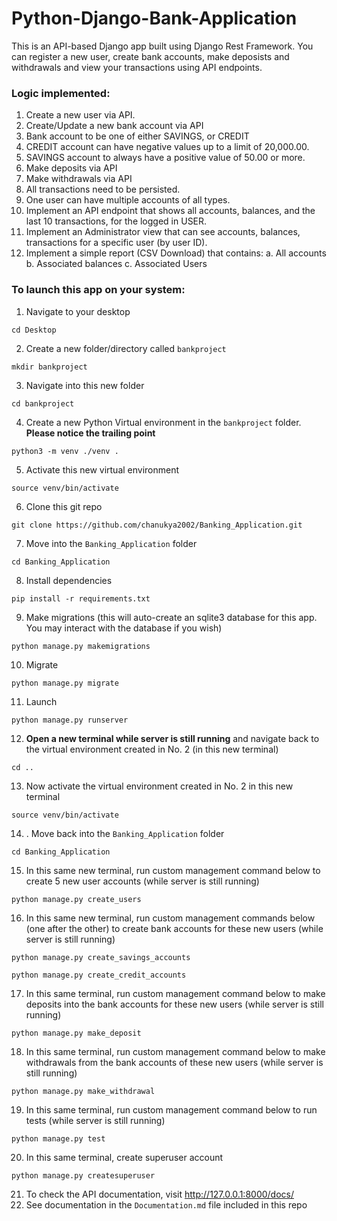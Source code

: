 # Python-Django-Bank-Application
This is an API-based Django app built using Django Rest Framework. You can register a new user, create bank accounts, make deposists and withdrawals and view your transactions using API endpoints.



### Logic implemented:
1. Create a new user via API.
2. Create/Update a new bank account via API
3. Bank account to be one of either SAVINGS, or CREDIT
4. CREDIT account can have negative values up to a limit of 20,000.00.
5. SAVINGS account to always have a positive value of 50.00 or more.
6. Make deposits via API
7. Make withdrawals via API
8. All transactions need to be persisted.
9. One user can have multiple accounts of all types.
10. Implement an API endpoint that shows all accounts, balances, and the last 10 transactions, for the logged in USER.
11. Implement an Administrator view that can see accounts, balances, transactions for a specific user (by user ID).
12. Implement a simple report (CSV Download) that contains:
  a. All accounts
  b. Associated balances
  c. Associated Users


### To launch this app on your system:
1. Navigate to your desktop
```
cd Desktop
```
2. Create a new folder/directory called `bankproject`
```
mkdir bankproject
```
3. Navigate into this new folder
```
cd bankproject
```
4. Create a new Python Virtual environment in the `bankproject` folder. **Please notice the trailing point**
```
python3 -m venv ./venv .
```
5. Activate this new virtual environment
```
source venv/bin/activate
```
6. Clone this git repo
```
git clone https://github.com/chanukya2002/Banking_Application.git
```
7. Move into the `Banking_Application` folder 
```
cd Banking_Application
```
8. Install dependencies
```
pip install -r requirements.txt
```
9. Make migrations (this will auto-create an sqlite3 database for this app. You may interact with the database if you wish)
```
python manage.py makemigrations
```
10. Migrate
```
python manage.py migrate
```
11. Launch
```
python manage.py runserver
```
12. **Open a new terminal while server is still running** and navigate back to the virtual environment created in No. 2 (in this new terminal)
```
cd ..
```
13. Now activate the virtual environment created in No. 2 in this new terminal
```
source venv/bin/activate
```
14. . Move back into the `Banking_Application` folder 
```
cd Banking_Application
```
15. In this same new terminal, run custom management command below to create 5 new user accounts (while server is still running)
```
python manage.py create_users
```
16. In this same new terminal, run custom management commands below (one after the other) to create bank accounts for these new users (while server is still running)
```
python manage.py create_savings_accounts
```
```
python manage.py create_credit_accounts
```
17. In this same terminal, run custom management command below to make deposits into the bank accounts for these new users (while server is still running)
```
python manage.py make_deposit
```
18. In this same terminal, run custom management command below to make withdrawals from the bank accounts of these new users (while server is still running)
```
python manage.py make_withdrawal
```
19. In this same terminal, run custom management command below to run tests (while server is still running)
```
python manage.py test
```
20. In this same terminal, create superuser account
```
python manage.py createsuperuser
```
21. To check the API documentation, visit http://127.0.0.1:8000/docs/
22. See documentation in the `Documentation.md` file included in this repo

